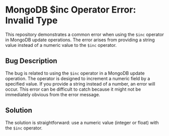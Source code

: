 # MongoDB $inc Operator Error: Invalid Type

This repository demonstrates a common error when using the `$inc` operator in MongoDB update operations. The error arises from providing a string value instead of a numeric value to the `$inc` operator.

## Bug Description
The bug is related to using the `$inc` operator in a MongoDB update operation.  The operator is designed to increment a numeric field by a specified value.  If you provide a string instead of a number, an error will occur.  This error can be difficult to catch because it might not be immediately obvious from the error message. 

## Solution
The solution is straightforward: use a numeric value (integer or float) with the `$inc` operator.